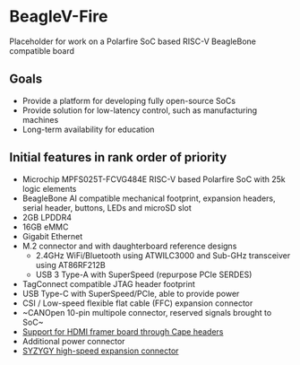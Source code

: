 # BeagleV-Fire
Placeholder for work on a Polarfire SoC based RISC-V BeagleBone compatible board

## Goals
* Provide a platform for developing fully open-source SoCs
* Provide solution for low-latency control, such as manufacturing machines
* Long-term availability for education

## Initial features in rank order of priority
* Microchip MPFS025T-FCVG484E RISC-V based Polarfire SoC with 25k logic elements
* BeagleBone AI compatible mechanical footprint, expansion headers, serial header, buttons, LEDs and microSD slot
* 2GB LPDDR4
* 16GB eMMC
* Gigabit Ethernet
* M.2 connector and with daughterboard reference designs
  * 2.4GHz WiFi/Bluetooth using ATWILC3000 and Sub-GHz transceiver using AT86RF212B
  * USB 3 Type-A with SuperSpeed (repurpose PCIe SERDES)
* TagConnect compatible JTAG header footprint
* USB Type-C with SuperSpeed/PCIe, able to provide power
* CSI / Low-speed flexible flat cable (FFC) expansion connector
* ~CANOpen 10-pin multipole connector, reserved signals brought to SoC~
* [Support for HDMI framer board through Cape headers](https://wiki.seeedstudio.com/BeagleBone_Green_HDMI_Cape/)
* Additional power connector
* [SYZYGY high-speed expansion connector](https://syzygyfpga.io/)

